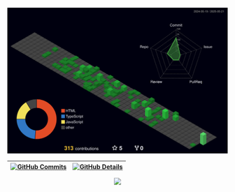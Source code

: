 ![Status](./profile-3d-contrib/profile-night-green.svg)

| [![GitHub Commits](http://github-profile-summary-cards.vercel.app/api/cards/productive-time?username=httpE2Barao&theme=dracula&utcOffset=-3)](https://github.com/httpE2Barao) | [![GitHub Details](http://github-profile-summary-cards.vercel.app/api/cards/profile-details?username=httpE2Barao&theme=dracula)](https://github.com/httpE2Barao) |
| ----------- | ----------- |

<div align="center">
  <img src="https://skillicons.dev/icons?i=git,vscode,javascript,typescript,css,html,react,next,tailwind,sass,nodejs,vue,docker,figma,github,materialui,linux,postman,styledcomponents,vercel,vite,bootstrap,mongodb,postgres,discord,linkedin,instagram" />
</div>
